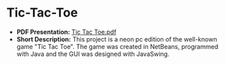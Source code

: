 # Tic-Tac-Toe
- **PDF Presentation:** [Tic Tac Toe.pdf](https://drive.google.com/file/d/1kMALYqhMI92c4mv7dYavA7wG9njj7VzZ/view) <br>
- **Short Description:** This project is a neon pc edition of the well-known game "Tic Tac Toe". The game was created in NetBeans, programmed with Java and the GUI was designed with JavaSwing.

